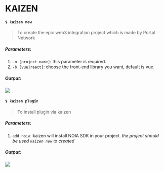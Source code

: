 # KAIZEN

#### `$ kaizen new`
> To create the epic web3 integration project which is made by Portal Network
##### Parameters:
1. `-n [project-name]`: this parameter is required.
2. `-b [vue|react]`: choose the front-end library you want, default is vue.
##### Output:
![](https://user-images.githubusercontent.com/11625554/45541442-b42c7e80-b841-11e8-9c8a-218aff41ed45.png)

#### `$ kaizen plugin`
> To install plugin via kaizen 
##### Parameters:
1. `add noia`: kaizen will install NOIA SDK in your project.
*the project should be used `kaizen new` to created*

##### Output:
![](https://user-images.githubusercontent.com/11625554/45541315-5dbf4000-b841-11e8-9f0c-35b1674aed99.png)



